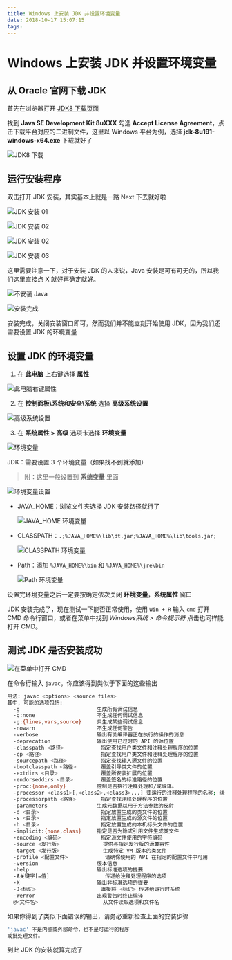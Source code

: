 ```yaml
---
title: Windows 上安装 JDK 并设置环境变量
date: 2018-10-17 15:07:15
tags:
---
```

# Windows 上安装 JDK 并设置环境变量

## 从 Oracle 官网下载 JDK

首先在浏览器打开 [JDK8 下载页面](https://www.oracle.com/technetwork/java/javase/downloads/jdk8-downloads-2133151.html)

找到  **Java SE Development Kit 8uXXX** 勾选 **Accept License Agreement**，点击下载平台对应的二进制文件，这里以 Windows 平台为例，选择 **jdk-8u191-windows-x64.exe** 下载就好了

![JDK8 下载](https://raw.githubusercontent.com/rxliuli/img-bed/master/20181017141137.png)

## 运行安装程序

双击打开 JDK 安装，其实基本上就是一路 Next 下去就好啦

![JDK 安装 01](https://raw.githubusercontent.com/rxliuli/img-bed/master/20181017145812.png)

![JDK 安装 02](https://raw.githubusercontent.com/rxliuli/img-bed/master/20181017145854.png)

![JDK 安装 02](https://raw.githubusercontent.com/rxliuli/img-bed/master/20181017145932.png)

![JDK 安装 03](https://raw.githubusercontent.com/rxliuli/img-bed/master/20181017150018.png)

这里需要注意一下，对于安装 JDK 的人来说，Java 安装是可有可无的，所以我们这里直接点 X 就好再确定就好。

![不安装 Java](https://raw.githubusercontent.com/rxliuli/img-bed/master/20181017150310.png)

![安装完成](https://raw.githubusercontent.com/rxliuli/img-bed/master/20181017150357.png)

安装完成，关闭安装窗口即可，然而我们并不能立刻开始使用 JDK，因为我们还需要设置 JDK 的环境变量

## 设置 JDK 的环境变量

1. 在 **此电脑** 上右键选择 **属性**

  ![此电脑右键属性](https://raw.githubusercontent.com/rxliuli/img-bed/master/20181017142509.png)

2. 在 **控制面板\系统和安全\系统** 选择 **高级系统设置**

  ![高级系统设置](https://raw.githubusercontent.com/rxliuli/img-bed/master/20181017142726.png)

3. 在 **系统属性 > 高级** 选项卡选择 **环境变量**

  ![环境变量](https://raw.githubusercontent.com/rxliuli/img-bed/master/20181017142652.png)
  
JDK：需要设置 3 个环境变量（如果找不到就添加）
> 附：这里一般设置到 **系统变量** 里面

![环境变量设置](https://raw.githubusercontent.com/rxliuli/img-bed/master/20181017143203.png)

- JAVA_HOME：浏览文件夹选择 JDK 安装路径就行了

  ![JAVA_HOME 环境变量](https://raw.githubusercontent.com/rxliuli/img-bed/master/20181017143629.png)
- CLASSPATH：`.;%JAVA_HOME%\lib\dt.jar;%JAVA_HOME%\lib\tools.jar;`

  ![CLASSPATH 环境变量](https://raw.githubusercontent.com/rxliuli/img-bed/master/20181017144048.png)
- Path：添加 `%JAVA_HOME%\bin` 和 `%JAVA_HOME%\jre\bin`

  ![Path 环境变量](https://raw.githubusercontent.com/rxliuli/img-bed/master/20181017143940.png)

设置完环境变量之后一定要按确定依次关闭 **环境变量**，**系统属性** 窗口

JDK 安装完成了，现在测试一下能否正常使用，使用 `Win + R` 输入 `cmd` 打开 CMD 命令行窗口，或者在菜单中找到 *Windows系统 > 命令提示符* 点击也同样能打开 CMD。

## 测试 JDK 是否安装成功

![在菜单中打开 CMD](https://raw.githubusercontent.com/rxliuli/img-bed/master/20181017145201.png)

在命令行输入 `javac`，你应该得到类似于下面的这些输出

```bash
用法: javac <options> <source files>
其中, 可能的选项包括:
  -g                         生成所有调试信息
  -g:none                    不生成任何调试信息
  -g:{lines,vars,source}     只生成某些调试信息
  -nowarn                    不生成任何警告
  -verbose                   输出有关编译器正在执行的操作的消息
  -deprecation               输出使用已过时的 API 的源位置
  -classpath <路径>            指定查找用户类文件和注释处理程序的位置
  -cp <路径>                   指定查找用户类文件和注释处理程序的位置
  -sourcepath <路径>           指定查找输入源文件的位置
  -bootclasspath <路径>        覆盖引导类文件的位置
  -extdirs <目录>              覆盖所安装扩展的位置
  -endorseddirs <目录>         覆盖签名的标准路径的位置
  -proc:{none,only}          控制是否执行注释处理和/或编译。
  -processor <class1>[,<class2>,<class3>...] 要运行的注释处理程序的名称; 绕过默认的搜索进程
  -processorpath <路径>        指定查找注释处理程序的位置
  -parameters                生成元数据以用于方法参数的反射
  -d <目录>                    指定放置生成的类文件的位置
  -s <目录>                    指定放置生成的源文件的位置
  -h <目录>                    指定放置生成的本机标头文件的位置
  -implicit:{none,class}     指定是否为隐式引用文件生成类文件
  -encoding <编码>             指定源文件使用的字符编码
  -source <发行版>              提供与指定发行版的源兼容性
  -target <发行版>              生成特定 VM 版本的类文件
  -profile <配置文件>            请确保使用的 API 在指定的配置文件中可用
  -version                   版本信息
  -help                      输出标准选项的提要
  -A关键字[=值]                  传递给注释处理程序的选项
  -X                         输出非标准选项的提要
  -J<标记>                     直接将 <标记> 传递给运行时系统
  -Werror                    出现警告时终止编译
  @<文件名>                     从文件读取选项和文件名
```

如果你得到了类似下面错误的输出，请务必重新检查上面的安装步骤

```bash
'javac' 不是内部或外部命令，也不是可运行的程序
或批处理文件。
```

到此 JDK 的安装就算完成了
